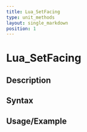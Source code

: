 ```yaml
---
title: Lua_SetFacing
type: unit_methods
layout: single_markdown
position: 1
---
```


# Lua_SetFacing

## Description

## Syntax

## Usage/Example


